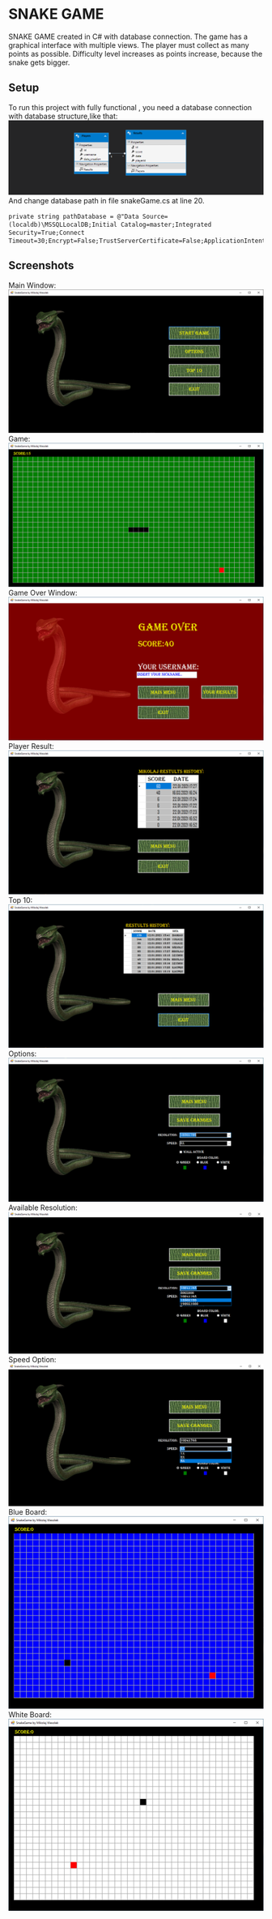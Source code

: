 # SNAKE GAME
SNAKE GAME created in C# with database connection. The game has a graphical interface with multiple views.
The player must collect as many points as possible. Difficulty level increases as points increase, because the snake gets bigger.
##
## Setup
To run this project with fully functional , you need a database connection with database structure,like that:
![ERD DIAGRAM](./imagesFromGame/erdDiagramSnakeGame.PNG)
And change database path in file snakeGame.cs at line 20.
```
private string pathDatabase = @"Data Source=(localdb)\MSSQLLocalDB;Initial Catalog=master;Integrated Security=True;Connect Timeout=30;Encrypt=False;TrustServerCertificate=False;ApplicationIntent=ReadWrite;MultiSubnetFailover=False";
```
## Screenshots
Main Window:
![Main window](./imagesFromGame/mainWindow.PNG)
Game:
![Game](./imagesFromGame/Game.PNG)
Game Over Window:
![Game Over](./imagesFromGame/gameOver.PNG)
Player Result:
![Player result](./imagesFromGame/playerResult.PNG)
Top 10:
![Top 10](./imagesFromGame/topTen.PNG)
Options:
![Options](./imagesFromGame/optionScreen.PNG)
Available Resolution:
![Resolution](./imagesFromGame/resolution.png)
Speed Option:
![Speed](./imagesFromGame/speed.png)
Blue Board:
![Blue Board](./imagesFromGame/blueGame.PNG)
White Board:
![White Board](./imagesFromGame/WhiteGame.PNG)

